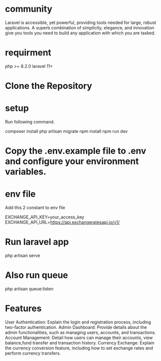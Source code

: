 # community

Laravel is accessible, yet powerful, providing tools needed for large, robust applications. A superb combination of simplicity, elegance, and innovation give you tools you need to build any application with which you are tasked.

# requirment
php >= 8.2.0
laravel 11+

# Clone the Repository

#  setup

Run following command.

composer install
php artisan migrate
npm install
npm run dev

# Copy the .env.example file to .env and configure your environment variables.

# env file

Add this 2 constant to env file

EXCHANGE_API_KEY=your_access_key
EXCHANGE_API_URL=https://api.exchangeratesapi.io/v1/

# Run laravel app 

php artisan serve

# Also run queue

php artisan queue:listen


# Features
User Authentication:
    Explain the login and registration process, including two-factor authentication.
Admin Dashboard:
    Provide details about the admin functionalities, such as managing users, accounts, and transactions.
Account Management:
    Detail how users can manage their accounts, view balance,fund transfer and transaction history.
Currency Exchange:
    Explain the currency conversion feature, including how to set exchange rates and perform currency transfers.